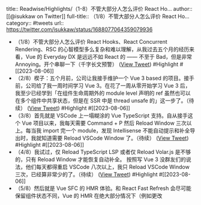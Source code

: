 title:: Readwise/Highlights/（1-8）不管大部分人怎么评价 React Ho...
author:: [[@isukkaw on Twitter]]
full-title:: （1/8）不管大部分人怎么评价 React Ho...
category:: #tweets
url:: https://twitter.com/isukkaw/status/1688077064359079936

- （1/8）不管大部分人怎么评价 React Hooks、React Concurrent Rendering、RSC 的心智模型多么复杂和难以理解，从我过去五个月的经历来看，Vue 的 Everyday DX 是远远不如 React 的 —— 不至于 Bad，但是非常 Annoying。开个串聊一下（千字长文预警） ([View Tweet](https://twitter.com/isukkaw/status/1688077064359079936)) #Highlight #[[2023-08-06]]
- （2/8）楔子：五个月前，公司让我接手维护一个 Vue 3 based 的项目。接手前，公司给了我一周时间学习 Vue 3。在花了一周从零开始学习 Vue 3 后，我至少已经学到「在组件生命周期外的 module level 声明的 ref 虽然也可以在多个组件中共享状态，但是在 SSR 中是 thread unsafe 的」这一步了。（待续） ([View Tweet](https://twitter.com/isukkaw/status/1688077206176899072)) #Highlight #[[2023-08-06]]
- （3/8）首先就是 VSCode 上一塌糊涂的 Vue TypeScript 支持。自从接手这个 Vue 项目以来，我每天需要 Command + P 然后 Reload Window 三次以上。每当我 import 完一个 module，发现 Intellisense 不能自动提示和补全导出时，我就知道需要 Reload VSCode Window 了。（待续） ([View Tweet](https://twitter.com/isukkaw/status/1688077318882050048)) #Highlight #[[2023-08-06]]
- （4/8）我试过，仅 Reload TypeScript LSP 或者仅 Reload Volar.js 是不够的，只有 Reload Window 才能恢复自动补全。
  按照写 Vue 3 没群友们的说法，他们每天都得重启 VSCode 八次以上，我只 Reload VSCode  Window 三次，已经算非常少的了。（待续） ([View Tweet](https://twitter.com/isukkaw/status/1688077464571092993)) #Highlight #[[2023-08-06]]
- （5/8）然后就是 Vue SFC 的 HMR 体验。和 React Fast Refresh 会尽可能保留组件状态不同，Vue 的 HMR 在绝大部分情况下（例如更改 <script> 内容）都需要 re-mount 组件，因此在组件里声明的所有状态都会丢失。过去一周我在调试项目中一个复杂的分页表单组件时，这个「特性」被无限放大了。（待续） ([View Tweet](https://twitter.com/isukkaw/status/1688077545336655872)) #Highlight #[[2023-08-06]]
- （6/8）为了调试复现这个复杂分页表单组件的问题，我填了一堆信息，才走到有问题的状态。改一下代码，Command + S 以后，整个表单组件的状态都丢失了，整个表单都需要我从头填。当然，就连 HMR 这件事本身，Vite + Vue 也做不好（待续） ([View Tweet](https://twitter.com/isukkaw/status/1688077598918860800)) #Highlight #[[2023-08-06]]
- （7/8）从我接手这个 Vue 项目开始，每三次 HMR 一定发生一次「can not access variable before initialized」。一旦撞了 TDZ（给不懂的人解释一下。TDZ 是 Temporal Dead Zone 的缩写），Vite 的 HMR 就挂掉、不能 recovery 了，必须 Command + R 刷新页面。（待续） ([View Tweet](https://twitter.com/isukkaw/status/1688077668145872896)) #Highlight #[[2023-08-06]]
- （8/8）感谢 Vite 和 Vite Vue Plugin，每次刷新页面都要浪费我 10 秒时间。
  我花了一天研究编译产物，发现 Vite HMR 后会把 const xxx = 放在 call site 的后面、而不是前面，不知道这个锅该给 Vite Vue Plugin 还是 Vue SFC Compiler，反正不能甩给 Vite，Vite + React Fresh 跑得就好好的。（EOF） ([View Tweet](https://twitter.com/isukkaw/status/1688077877642977281)) #Highlight #[[2023-08-06]]
- sed /没群友/们群友/ -i ([View Tweet](https://twitter.com/isukkaw/status/1688080675008921601)) #Highlight #[[2023-08-06]]
- 尾声：过去五个月里，我一直在尝试找出 Vite Vue HMR 撞 TDZ 的最小复现、好去开 issue，但是最小复现还是没找到。 ([View Tweet](https://twitter.com/isukkaw/status/1688084171577815040)) #Highlight #[[2023-08-06]]